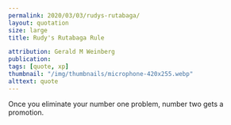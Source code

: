 ```yaml
---
permalink: 2020/03/03/rudys-rutabaga/
layout: quotation
size: large
title: Rudy's Rutabaga Rule

attribution: Gerald M Weinberg
publication:
tags: [quote, xp]
thumbnail: "/img/thumbnails/microphone-420x255.webp"
alttext: quote
---
```


Once you eliminate your number one problem, number two gets a promotion.
